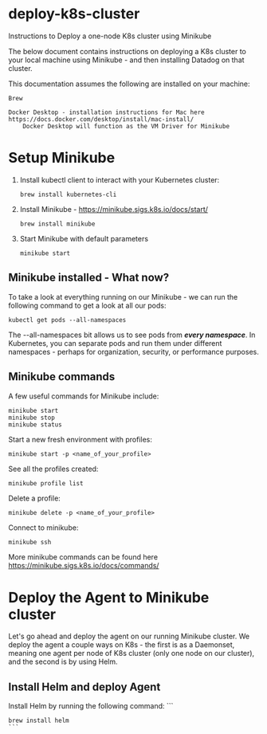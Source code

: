 # deploy-k8s-cluster
Instructions to Deploy a one-node K8s cluster using Minikube

The below document contains instructions on deploying a K8s cluster to your local machine using Minikube - and then installing Datadog on that cluster.

This documentation assumes the following are installed on your machine:
	
	Brew
	
	Docker Desktop - installation instructions for Mac here https://docs.docker.com/desktop/install/mac-install/
		Docker Desktop will function as the VM Driver for Minikube
	
	
# Setup Minikube

1.  Install kubectl client to interact with your Kubernetes cluster:

	```
	brew install kubernetes-cli
	```
2.  Install Minikube - https://minikube.sigs.k8s.io/docs/start/
	```
	brew install minikube
	```
3.  Start Minikube with default parameters
	```
	minikube start
	```
## Minikube installed - What now?

To take a look at everything running on our Minikube - we can run the following command to get a look at all our pods:

	kubectl get pods --all-namespaces
	
The --all-namespaces bit allows us to see pods from ***every namespace***.  In Kubernetes, you can separate pods and run them under different namespaces - perhaps for organization, security, or performance purposes.

## Minikube commands

A few useful commands for Minikube include:

```
minikube start
minikube stop
minikube status
```

Start a new fresh environment with profiles:
```
minikube start -p <name_of_your_profile>
```

See all the profiles created:
```
minikube profile list
```

Delete a profile:
```
minikube delete -p <name_of_your_profile>
```

Connect to minikube:
```
minikube ssh
```

More minikube commands can be found here https://minikube.sigs.k8s.io/docs/commands/


# Deploy the Agent to Minikube cluster

Let's go ahead and deploy the agent on our running Minikube cluster.  We deploy the agent a couple ways on K8s - the first is as a Daemonset, meaning one agent per node of K8s cluster (only one node on our cluster), and the second is by using Helm.

## Install Helm and deploy Agent

Install Helm by running the following command:
	```
	
	brew install helm
	```
